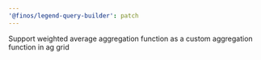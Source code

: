 ```yaml
---
'@finos/legend-query-builder': patch
---
```


Support weighted average aggregation function as a custom aggregation function in ag grid
